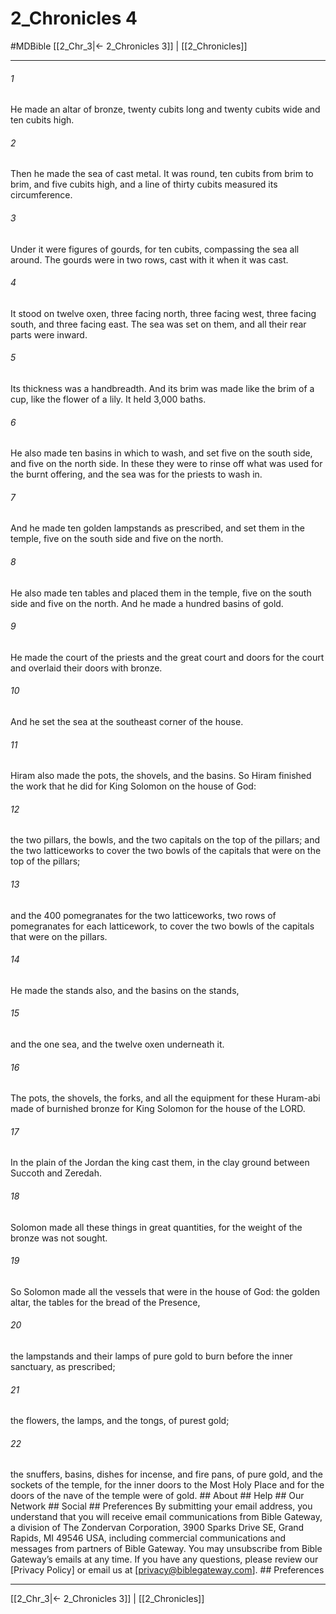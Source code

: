 # 2_Chronicles 4
#MDBible
[[2_Chr_3|← 2_Chronicles 3]] | [[2_Chronicles]]

***






###### 1 


He made an altar of bronze, twenty cubits long and twenty cubits wide and ten cubits high. 





###### 2 


Then he made the sea of cast metal. It was round, ten cubits from brim to brim, and five cubits high, and a line of thirty cubits measured its circumference. 





###### 3 


Under it were figures of gourds, for ten cubits, compassing the sea all around. The gourds were in two rows, cast with it when it was cast. 





###### 4 


It stood on twelve oxen, three facing north, three facing west, three facing south, and three facing east. The sea was set on them, and all their rear parts were inward. 





###### 5 


Its thickness was a handbreadth. And its brim was made like the brim of a cup, like the flower of a lily. It held 3,000 baths. 





###### 6 


He also made ten basins in which to wash, and set five on the south side, and five on the north side. In these they were to rinse off what was used for the burnt offering, and the sea was for the priests to wash in. 





###### 7 


And he made ten golden lampstands as prescribed, and set them in the temple, five on the south side and five on the north. 





###### 8 


He also made ten tables and placed them in the temple, five on the south side and five on the north. And he made a hundred basins of gold. 





###### 9 


He made the court of the priests and the great court and doors for the court and overlaid their doors with bronze. 





###### 10 


And he set the sea at the southeast corner of the house. 





###### 11 


Hiram also made the pots, the shovels, and the basins. So Hiram finished the work that he did for King Solomon on the house of God: 





###### 12 


the two pillars, the bowls, and the two capitals on the top of the pillars; and the two latticeworks to cover the two bowls of the capitals that were on the top of the pillars; 





###### 13 


and the 400 pomegranates for the two latticeworks, two rows of pomegranates for each latticework, to cover the two bowls of the capitals that were on the pillars. 





###### 14 


He made the stands also, and the basins on the stands, 





###### 15 


and the one sea, and the twelve oxen underneath it. 





###### 16 


The pots, the shovels, the forks, and all the equipment for these Huram-abi made of burnished bronze for King Solomon for the house of the LORD. 





###### 17 


In the plain of the Jordan the king cast them, in the clay ground between Succoth and Zeredah. 





###### 18 


Solomon made all these things in great quantities, for the weight of the bronze was not sought. 





###### 19 


So Solomon made all the vessels that were in the house of God: the golden altar, the tables for the bread of the Presence, 





###### 20 


the lampstands and their lamps of pure gold to burn before the inner sanctuary, as prescribed; 





###### 21 


the flowers, the lamps, and the tongs, of purest gold; 





###### 22 


the snuffers, basins, dishes for incense, and fire pans, of pure gold, and the sockets of the temple, for the inner doors to the Most Holy Place and for the doors of the nave of the temple were of gold. ## About ## Help ## Our Network ## Social ## Preferences By submitting your email address, you understand that you will receive email communications from Bible Gateway, a division of The Zondervan Corporation, 3900 Sparks Drive SE, Grand Rapids, MI 49546 USA, including commercial communications and messages from partners of Bible Gateway. You may unsubscribe from Bible Gateway&rsquo;s emails at any time. If you have any questions, please review our [Privacy Policy] or email us at [privacy@biblegateway.com]. ## Preferences

***

[[2_Chr_3|← 2_Chronicles 3]] | [[2_Chronicles]]
